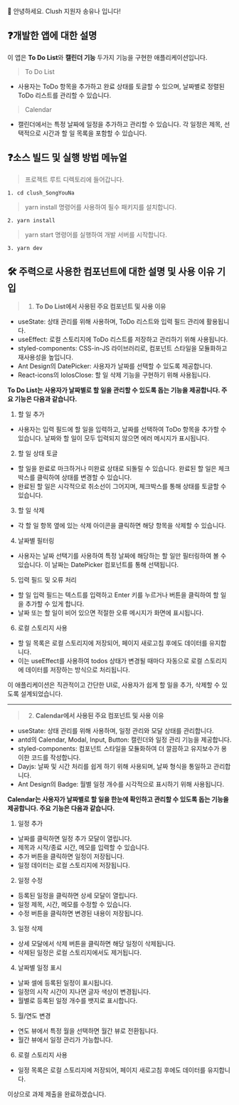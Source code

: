 🙌 안녕하세요. Clush 지원자 송유나 입니다!

## ❓개발한 앱에 대한 설명

이 앱은 **To Do List**와 **캘린더 기능** 두가지 기능을 구현한 애플리케이션입니다.

> To Do List

- 사용자는 ToDo 항목을 추가하고 완료 상태를 토글할 수 있으며, 날짜별로 정렬된 ToDo 리스트를 관리할 수 있습니다.

> Calendar

- 캘린더에서는 특정 날짜에 일정을 추가하고 관리할 수 있습니다. 각 일정은 제목, 선택적으로 시간과 할 일 목록을 포함할 수 있습니다.

## ❓소스 빌드 및 실행 방법 메뉴얼

> 프로젝트 루트 디렉토리에 들어갑니다.

```
1. cd clush_SongYouNa
```

> yarn install 명령어를 사용하여 필수 패키지를 설치합니다.

```
2. yarn install
```

> yarn start 명령어를 실행하여 개발 서버를 시작합니다.

```
3. yarn dev
```

## 🛠 주력으로 사용한 컴포넌트에 대한 설명 및 사용 이유 기입

> 1.  **To Do List에서 사용된 주요 컴포넌트 및 사용 이유**

- useState: 상태 관리를 위해 사용하며, ToDo 리스트와 입력 필드 관리에 활용됩니다.
- useEffect: 로컬 스토리지에 ToDo 리스트를 저장하고 관리하기 위해 사용됩니다.
- styled-components: CSS-in-JS 라이브러리로, 컴포넌트 스타일을 모듈화하고 재사용성을 높입니다.
- Ant Design의 DatePicker: 사용자가 날짜를 선택할 수 있도록 제공합니다.
- React-icons의 IoIosClose: 할 일 삭제 기능을 구현하기 위해 사용됩니다.

**To Do List는 사용자가 날짜별로 할 일을 관리할 수 있도록 돕는 기능을 제공합니다. 주요 기능은 다음과 같습니다.**

1. 할 일 추가

- 사용자는 입력 필드에 할 일을 입력하고, 날짜를 선택하여 ToDo 항목을 추가할 수 있습니다.
  날짜와 할 일이 모두 입력되지 않으면 에러 메시지가 표시됩니다.

2. 할 일 상태 토글

- 할 일을 완료로 마크하거나 미완료 상태로 되돌릴 수 있습니다. 완료된 할 일은 체크박스를 클릭하여 상태를 변경할 수 있습니다.
- 완료된 할 일은 시각적으로 취소선이 그어지며, 체크박스를 통해 상태를 토글할 수 있습니다.

3. 할 일 삭제

- 각 할 일 항목 옆에 있는 삭제 아이콘을 클릭하면 해당 항목을 삭제할 수 있습니다.

4. 날짜별 필터링

- 사용자는 날짜 선택기를 사용하여 특정 날짜에 해당하는 할 일만 필터링하여 볼 수 있습니다. 이 날짜는 DatePicker 컴포넌트를 통해 선택됩니다.

5. 입력 필드 및 오류 처리

- 할 일 입력 필드는 텍스트를 입력하고 Enter 키를 누르거나 버튼을 클릭하여 할 일을 추가할 수 있게 합니다.
- 날짜 또는 할 일이 비어 있으면 적절한 오류 메시지가 화면에 표시됩니다.

6. 로컬 스토리지 사용

- 할 일 목록은 로컬 스토리지에 저장되어, 페이지 새로고침 후에도 데이터를 유지합니다.
- 이는 useEffect를 사용하여 todos 상태가 변경될 때마다 자동으로 로컬 스토리지에 데이터를 저장하는 방식으로 처리됩니다.

이 애플리케이션은 직관적이고 간단한 UI로, 사용자가 쉽게 할 일을 추가, 삭제할 수 있도록 설계되었습니다.

---

> 2.  **Calendar에서 사용된 주요 컴포넌트 및 사용 이유**

- useState: 상태 관리를 위해 사용하며, 일정 관리와 모달 상태를 관리합니다.
- antd의 Calendar, Modal, Input, Button: 캘린더와 일정 관리 기능을 제공합니다.
- styled-components: 컴포넌트 스타일을 모듈화하여 더 깔끔하고 유지보수가 용이한 코드를 작성합니다.
- Dayjs: 날짜 및 시간 처리를 쉽게 하기 위해 사용되며, 날짜 형식을 통일하고 관리합니다.
- Ant Design의 Badge: 월별 일정 개수를 시각적으로 표시하기 위해 사용됩니다.

**Calendar는 사용자가 날짜별로 할 일을 한눈에 확인하고 관리할 수 있도록 돕는 기능을 제공합니다. 주요 기능은 다음과 같습니다.**

1. 일정 추가

- 날짜를 클릭하면 일정 추가 모달이 열립니다.
- 제목과 시작/종료 시간, 메모를 입력할 수 있습니다.
- 추가 버튼을 클릭하면 일정이 저장됩니다.
- 일정 데이터는 로컬 스토리지에 저장됩니다.

2. 일정 수정

- 등록된 일정을 클릭하면 상세 모달이 열립니다.
- 일정 제목, 시간, 메모를 수정할 수 있습니다.
- 수정 버튼을 클릭하면 변경된 내용이 저장됩니다.

3. 일정 삭제

- 상세 모달에서 삭제 버튼을 클릭하면 해당 일정이 삭제됩니다.
- 삭제된 일정은 로컬 스토리지에서도 제거됩니다.

4. 날짜별 일정 표시

- 날짜 셀에 등록된 일정이 표시됩니다.
- 일정의 시작 시간이 지나면 글자 색상이 변경됩니다.
- 월별로 등록된 일정 개수를 뱃지로 표시합니다.

5. 월/연도 변경

- 연도 뷰에서 특정 월을 선택하면 월간 뷰로 전환됩니다.
- 월간 뷰에서 일정 관리가 가능합니다.

6. 로컬 스토리지 사용

- 일정 목록은 로컬 스토리지에 저장되어, 페이지 새로고침 후에도 데이터를 유지합니다.

이상으로 과제 제출을 완료하겠습니다.
